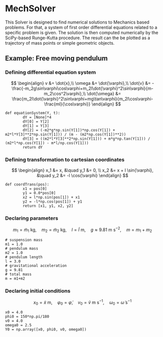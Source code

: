 # MechSolver
This Solver is designed to find numerical solutions to Mechanics based problems. For that, a system of first order differential equations related to a specific problem is given. The solution is then computed numerically by the SciPy-based Runge-Kutta procedure. The result can the be plotted as a trajectory of mass points or simple geometric objects.

## Example: Free moving pendulum
### Defining differential equation system
$$
\begin{align}
v &= \dot{x},\\
\omega &= \dot{\varphi},\\
\dot{v} &= -\frac{-m_2g\sin\varphi\cos\varphi+m_2l\dot{\varphi}^2\sin\varphi}{m-m_2\cos^2\varphi},\\
\dot{\omega} &= \frac{m_2l\dot{\varphi}^2\sin\varphi+mg\tan\varphi}{m_2l\cos\varphi-\frac{ml}{\cos\varphi}}
\end{align}
$$
```
def equationSystem(Y, t):
        dY = [None]*4
        dY[0] = Y[2]
        dY[1] = Y[3]
        dY[2] = (-m2*g*np.sin(Y[1])*np.cos(Y[1]) + m2*l*Y[3]**2*np.sin(Y[1])) / (m - (m2*np.cos(Y[1])**2))
        dY[3] = ((m2*l*Y[3]**2*np.sin(Y[1])) + m*g*np.tan(Y[1])) / (m2*l*np.cos(Y[1]) - m*l/np.cos(Y[1]))
        return dY
```
### Defining transformation to cartesian coordinates
$$
\begin{align}
x_1 &= x, &\quad y_1 &= 0, \\
x_2 &= x + l \sin{\varphi}, &\quad y_2 &= -l \cos{\varphi}
\end{align}
$$
```
def coordTrans(pos):
        x1 = pos[0]
        y1 = 0.0*pos[0]
        x2 = l*np.sin(pos[1]) + x1
        y2 = -l*np.cos(pos[1]) + y1
        return [x1, y1, x2, y2]
```
### Declaring parameters
$$
\begin{equation}
m_1 = \tilde{m}_1 \text{ kg}, \quad m_2 = \tilde{m}_2 \text{ kg}, \quad l = \tilde{l} \text{ m}, \quad g \approx 9.81 \text{ m s}^{-2}, \quad m=m_1+m_2
\end{equation}
$$
```
# suspension mass
m1 = 1.0
# pendulum mass
m2 = 1.0
# pendulum length
l = 3.0
# gravitational acceleration
g = 9.81
# total mass
m = m1+m2
```
### Declaring initial conditions
$$
\begin{equation}
x_0 = \tilde{x} \text{ m}, \quad \varphi_0 = \tilde{\varphi}, \quad v_0=\tilde{v} \text{ m s}^{-1}, \quad \omega_0=\tilde{\omega} \text{ s}^{-1}
\end{equation}
$$
```
x0 = 4.0
phi0 = 150*np.pi/180
v0 = 4.0
omega0 = 2.5
Y0 = np.array([x0, phi0, v0, omega0])
```